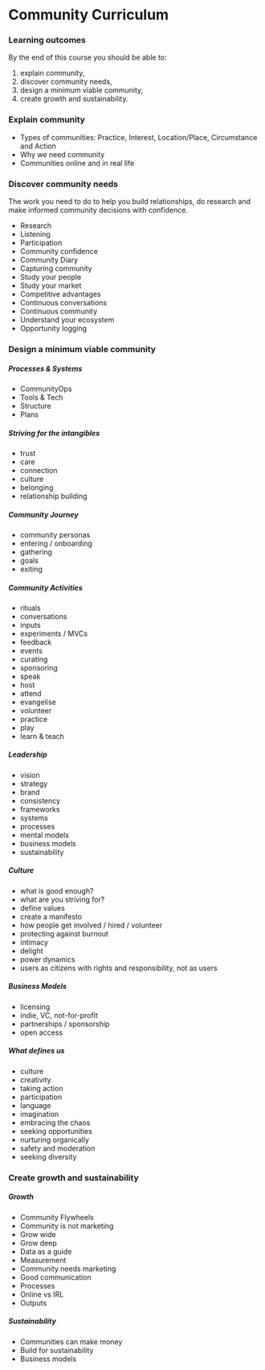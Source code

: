 # Community Curriculum

### Learning outcomes

By the end of this course you should be able to: 

1. explain community, 
2. discover community needs, 
3. design a minimum viable community, 
4. create growth and sustainability. 

### Explain community

* Types of communities: Practice, Interest, Location/Place, Circumstance and Action
* Why we need community
* Communities online and in real life

### Discover community needs

The work you need to do to help you build relationships, do research and make informed community decisions with confidence.

* Research
* Listening
* Participation
* Community confidence
* Community Diary
* Capturing community
* Study your people
* Study your market
* Competitive advantages
* Continuous conversations
* Continuous community
* Understand your ecosystem
* Opportunity logging

### Design a minimum viable community

##### Processes & Systems

* CommunityOps
* Tools & Tech
* Structure
* Plans

##### Striving for the intangibles

* trust
* care
* connection
* culture
* belonging
* relationship building

##### Community Journey

* community personas
* entering / onboarding
* gathering
* goals
* exiting

##### Community Activities

* rituals
* conversations
* inputs
* experiments / MVCs
* feedback
* events
* curating
* sponsoring
* speak
* host
* attend
* evangelise
* volunteer
* practice
* play
* learn & teach

##### Leadership

* vision
* strategy
* brand
* consistency
* frameworks
* systems
* processes
* mental models
* business models
* sustainability

##### Culture

* what is good enough?
* what are you striving for?
* define values
* create a manifesto
* how people get involved / hired / volunteer
* protecting against burnout
* intimacy
* delight
* power dynamics
* users as citizens with rights and responsibility, not as users

##### Business Models

* licensing
* indie, VC, not-for-profit
* partnerships / sponsorship
* open access

##### What defines us

* culture
* creativity
* taking action
* participation
* language
* imagination
* embracing the chaos
* seeking opportunities
* nurturing organically
* safety and moderation
* seeking diversity

### Create growth and sustainability

##### Growth 

* Community Flywheels
* Community is not marketing
* Grow wide
* Grow deep
* Data as a guide
* Measurement
* Community needs marketing
* Good communication
* Processes
* Online vs IRL
* Outputs

#####  Sustainability

* Communities can make money
* Build for sustainability
* Business models
